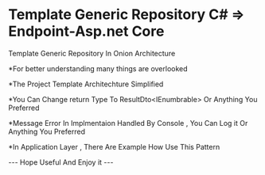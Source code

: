 # Template Generic Repository C#  => Endpoint-Asp.net Core
Template Generic Repository In Onion Architecture 

*For better understanding many things are overlooked

*The Project Template Architechture Simplified

*You Can Change return Type To ResultDto<IEnumbrable<TEntity>> Or Anything You Preferred

*Message Error In Implmentaion Handled By Console , You Can Log it Or Anything You Preferred  

*In Application Layer , There Are Example How Use This Pattern

  --- Hope Useful And Enjoy it ---

